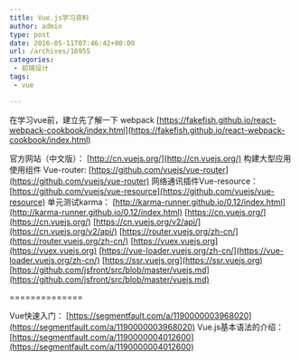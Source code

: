 ```yaml
---
title: Vue.js学习资料
author: admin
type: post
date: 2016-05-11T07:46:42+00:00
url: /archives/16955
categories:
 - 前端设计
tags:
 - vue

---
```

在学习vue前，建立先了解一下 webpack [https://fakefish.github.io/react-webpack-cookbook/index.html](https://fakefish.github.io/react-webpack-cookbook/index.html)

官方网站（中文版）： [http://cn.vuejs.org/](http://cn.vuejs.org/)
构建大型应用使用组件 Vue-router: [https://github.com/vuejs/vue-router](https://github.com/vuejs/vue-router)
网络通讯插件Vue-resource： [https://github.com/vuejs/vue-resource](https://github.com/vuejs/vue-resource)
单元测试karma： [http://karma-runner.github.io/0.12/index.html](http://karma-runner.github.io/0.12/index.html) [https://cn.vuejs.org/](https://cn.vuejs.org/) [https://cn.vuejs.org/v2/api/](https://cn.vuejs.org/v2/api/) [https://router.vuejs.org/zh-cn/](https://router.vuejs.org/zh-cn/) [https://vuex.vuejs.org](https://vuex.vuejs.org) [https://vue-loader.vuejs.org/zh-cn/](https://vue-loader.vuejs.org/zh-cn/) [https://ssr.vuejs.org](https://ssr.vuejs.org) [https://github.com/jsfront/src/blob/master/vuejs.md](https://github.com/jsfront/src/blob/master/vuejs.md)

==============

Vue快速入门： [https://segmentfault.com/a/1190000003968020](https://segmentfault.com/a/1190000003968020)
Vue.js基本语法的介绍： [https://segmentfault.com/a/1190000004012600](https://segmentfault.com/a/1190000004012600)